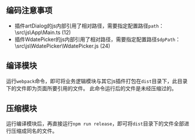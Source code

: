 ﻿## 编码注意事项

- 插件artDialog的js内部引用了相对路径，需要指定配置路径`path`：\src\js\App\Main.ts  (12)
- 插件WdatePicker的js内部引用了相对路径，需要指定配置路径`$dpPath`：\src\js\WdatePicker\WdatePicker.js  (24)

## 编译模块

运行`webpack`命令，即可将业务逻辑模块与其它js插件打包在`dist`目录下，此目录下的文件即为页面所要引用的文件。
此命令运行后的文件是未经压缩过的。

## 压缩模块

运行编译模块后，再直接运行`npm run release`，即可将`dist`目录下的文件全部进行压缩成同名的文件。